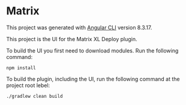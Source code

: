 # Matrix

This project was generated with [Angular CLI](https://github.com/angular/angular-cli) version 8.3.17.

This project is the UI for the Matrix XL Deploy plugin.

To build the UI you first need to download modules.
Run the following command:
```
npm install
```

To build the plugin, including the UI, run the following command at the project root lebel:
```
./gradlew clean build
```